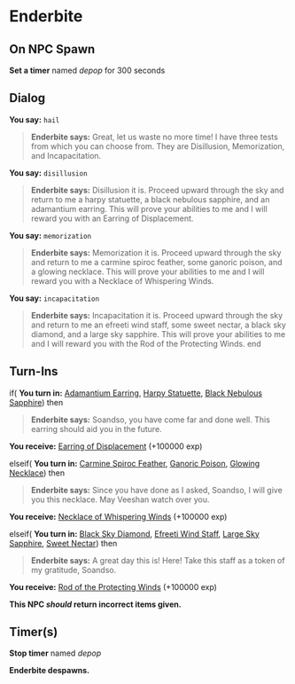 # Enderbite
## On NPC Spawn

**Set a timer** named *depop* for 300 seconds
## Dialog

**You say:** `hail`



>**Enderbite says:** Great, let us waste no more time! I have three tests from which you can choose from. They are Disillusion, Memorization, and Incapacitation.

**You say:** `disillusion`



>**Enderbite says:** Disillusion it is.  Proceed upward through the sky and return to me a harpy statuette, a black nebulous sapphire, and an adamantium earring.  This will prove your abilities to me and I will reward you with an Earring of Displacement.

**You say:** `memorization`



>**Enderbite says:** Memorization it is.  Proceed upward through the sky and return to me a carmine spiroc feather, some ganoric poison, and a glowing necklace.  This will prove your abilities to me and I will reward you with a Necklace of Whispering Winds.

**You say:** `incapacitation`



>**Enderbite says:** Incapacitation it is.  Proceed upward through the sky and return to me an efreeti wind staff, some sweet nectar, a black sky diamond, and a large sky sapphire.  This will prove your abilities to me and I will reward you with the Rod of the Protecting Winds.
end

## Turn-Ins



if( **You turn in:** [Adamantium Earring](/item/20774), [Harpy Statuette](/item/20952), [Black Nebulous Sapphire](/item/20773)) then 


>**Enderbite says:** Soandso, you have come far and done well.  This earring should aid you in the future.


 **You receive:**  [Earring of Displacement](/item/14559) (+100000 exp)

elseif( **You turn in:** [Carmine Spiroc Feather](/item/20959), [Ganoric Poison](/item/20775), [Glowing Necklace](/item/20776)) then 


>**Enderbite says:** Since you have done as I asked, Soandso, I will give you this necklace. May Veeshan watch over you.


 **You receive:**  [Necklace of Whispering Winds](/item/14558) (+100000 exp)

elseif( **You turn in:** [Black Sky Diamond](/item/20777), [Efreeti Wind Staff](/item/20779), [Large Sky Sapphire](/item/20778), [Sweet Nectar](/item/20966)) then 


>**Enderbite says:** A great day this is! Here! Take this staff as a token of my gratitude, Soandso.


 **You receive:**  [Rod of the Protecting Winds](/item/27711) (+100000 exp)

**This NPC *should* return incorrect items given.**

## Timer(s)

**Stop timer** named *depop*

**Enderbite despawns.**



